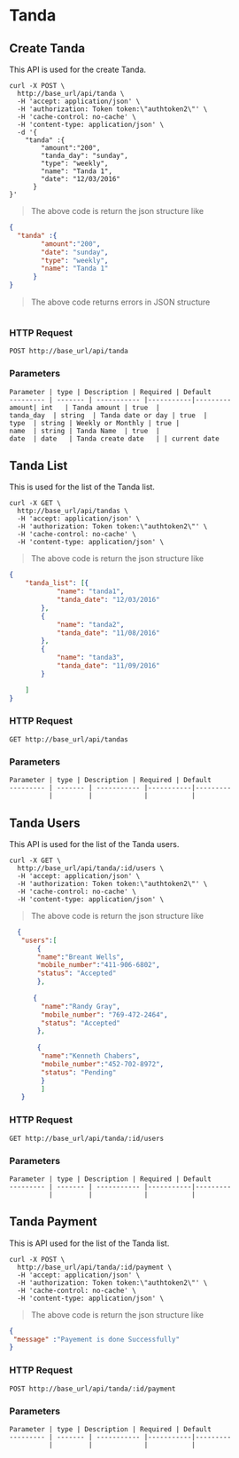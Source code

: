 # Tanda 

## Create Tanda

This API is used for the  create Tanda. 

```shell
curl -X POST \
  http://base_url/api/tanda \
  -H 'accept: application/json' \
  -H 'authorization: Token token:\"authtoken2\"' \
  -H 'cache-control: no-cache' \
  -H 'content-type: application/json' \
  -d '{
	"tanda" :{
		"amount":"200",
		"tanda_day": "sunday",
	    "type": "weekly",
	    "name": "Tanda 1",
	    "date": "12/03/2016"
	  }
}'
```

>The above code is return the json structure like 

```json
{
  "tanda" :{
  		"amount":"200",
  		"date": "sunday",
  	    "type": "weekly",
  	    "name": "Tanda 1"
  	  }
}
``` 

>The above code returns errors in JSON structure 

```json
```

### HTTP Request

`POST http://base_url/api/tanda`

### Parameters

    Parameter | type | Description | Required |	Default
    --------- | ------- | ----------- |-----------|---------
    amount| int   | Tanda amount | true  |
    tanda_day  | string  | Tanda date or day | true  |
    type  | string | Weekly or Monthly | true |
    name  | string | Tanda Name  | true  |
    date  | date   | Tanda create date   | | current date

## Tanda List

This is used for the list of the Tanda list.

```shell
curl -X GET \
  http://base_url/api/tandas \
  -H 'accept: application/json' \
  -H 'authorization: Token token:\"authtoken2\"' \
  -H 'cache-control: no-cache' \
  -H 'content-type: application/json' \
```    

>The above code is return the json structure like 

```json
{
	"tanda_list": [{
			"name": "tanda1",
			"tanda_date": "12/03/2016"
		},
		{
			"name": "tanda2",
			"tanda_date": "11/08/2016"
		},
		{
			"name": "tanda3",
			"tanda_date": "11/09/2016"
		}

	]
}
``` 

### HTTP Request

`GET http://base_url/api/tandas`

### Parameters

    Parameter | type | Description | Required |	Default
    --------- | ------- | ----------- |-----------|---------
              |         |             |           |
              
## Tanda Users

This API is used for the list of the Tanda users.

```shell
curl -X GET \
  http://base_url/api/tanda/:id/users \
  -H 'accept: application/json' \
  -H 'authorization: Token token:\"authtoken2\"' \
  -H 'cache-control: no-cache' \
  -H 'content-type: application/json' \
```    

>The above code is return the json structure like 

```json
  {
   "users":[
       {
       "name":"Breant Wells",
       "mobile_number":"411-906-6802",
       "status": "Accepted"
       },
       
      {
        "name":"Randy Gray",
        "mobile_number": "769-472-2464",
        "status": "Accepted"
       },
       
       {
        "name":"Kenneth Chabers",
        "mobile_number":"452-702-8972",
        "status": "Pending"
        }
        ]
   }
``` 

### HTTP Request

`GET http://base_url/api/tanda/:id/users`

### Parameters

    Parameter | type | Description | Required |	Default
    --------- | ------- | ----------- |-----------|---------
              |         |             |           |
              
## Tanda Payment

This is API used for the list of the Tanda list.

```shell
curl -X POST \
  http://base_url/api/tanda/:id/payment \
  -H 'accept: application/json' \
  -H 'authorization: Token token:\"authtoken2\"' \
  -H 'cache-control: no-cache' \
  -H 'content-type: application/json' \
```    

>The above code is return the json structure like 

```json
{
 "message" :"Payement is done Successfully"
}

``` 

### HTTP Request

`POST http://base_url/api/tanda/:id/payment`

### Parameters

    Parameter | type | Description | Required |	Default
    --------- | ------- | ----------- |-----------|---------
              |         |             |           |
